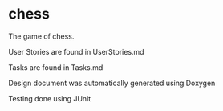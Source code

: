 # chess
The game of chess.

User Stories are found in UserStories.md

Tasks are found in Tasks.md

Design document was automatically generated using Doxygen

Testing done using JUnit
